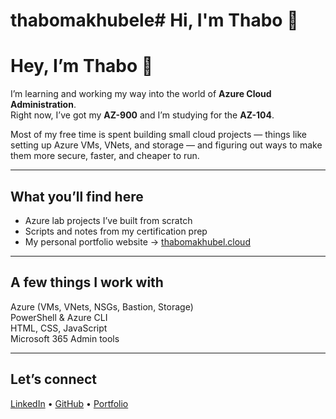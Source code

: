 # thabomakhubele# Hi, I'm Thabo 👋

# Hey, I’m Thabo 👋

I’m learning and working my way into the world of **Azure Cloud Administration**.  
Right now, I’ve got my **AZ-900** and I’m studying for the **AZ-104**.  

Most of my free time is spent building small cloud projects — things like setting up Azure VMs, VNets, and storage — and figuring out ways to make them more secure, faster, and cheaper to run.

---

## What you’ll find here
- Azure lab projects I’ve built from scratch
- Scripts and notes from my certification prep
- My personal portfolio website → [thabomakhubel.cloud](https://thabomakhubel.cloud)

---

## A few things I work with
Azure (VMs, VNets, NSGs, Bastion, Storage)  
PowerShell & Azure CLI  
HTML, CSS, JavaScript  
Microsoft 365 Admin tools

---

## Let’s connect
[LinkedIn](https://linkedin.com/in/thabomakhubele96) • [GitHub](https://github.com/Thabo301) • [Portfolio](https://thabomakhubel.cloud)

